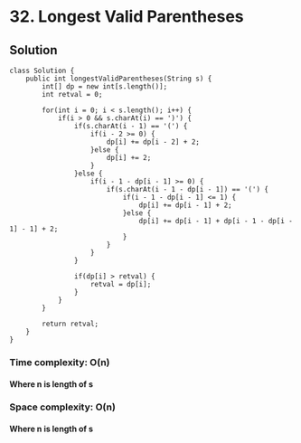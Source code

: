 # 32. Longest Valid Parentheses
## Solution
```
class Solution {
    public int longestValidParentheses(String s) {
        int[] dp = new int[s.length()];
    	int retval = 0;
    	
    	for(int i = 0; i < s.length(); i++) {
    		if(i > 0 && s.charAt(i) == ')') {
    			if(s.charAt(i - 1) == '(') {
    				if(i - 2 >= 0) {
    					dp[i] += dp[i - 2] + 2;
    				}else {
    					dp[i] += 2;
    				}
    			}else {
    				if(i - 1 - dp[i - 1] >= 0) {
    					if(s.charAt(i - 1 - dp[i - 1]) == '(') {
    						if(i - 1 - dp[i - 1] <= 1) {
    							dp[i] += dp[i - 1] + 2;
    						}else {
    							dp[i] += dp[i - 1] + dp[i - 1 - dp[i - 1] - 1] + 2;
    						}
    					}
    				}
    			}
    			
    			if(dp[i] > retval) {
    				retval = dp[i];
    			}
    		}
    	}
    	
        return retval;
    }
}
```
### Time complexity: O(n)
#### Where n is length of s
### Space complexity: O(n)
#### Where n is length of s